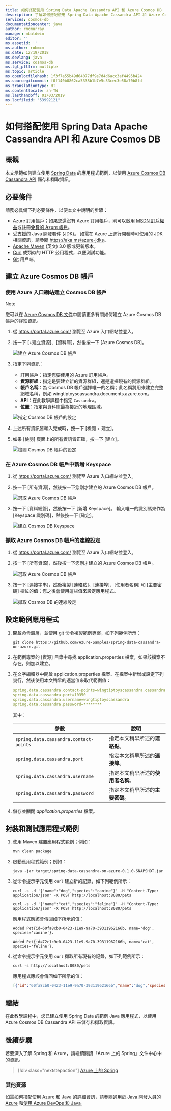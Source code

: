 ```yaml
---
title: 如何搭配使用 Spring Data Apache Cassandra API 和 Azure Cosmos DB
description: 了解如何搭配使用 Spring Data Apache Cassandra API 和 Azure Cosmos DB。
services: cosmos-db
documentationcenter: java
author: rmcmurray
manager: mbaldwin
editor: ''
ms.assetid: ''
ms.author: robmcm
ms.date: 12/19/2018
ms.devlang: java
ms.service: cosmos-db
ms.tgt_pltfrm: multiple
ms.topic: article
ms.openlocfilehash: 1f3f7a55b49d64077df9e7d4d6acc3af4495b424
ms.sourcegitcommit: f0f140b0862ca5338b1b7e5c33cec3e58a70b8fd
ms.translationtype: HT
ms.contentlocale: zh-TW
ms.lasthandoff: 01/03/2019
ms.locfileid: "53992121"
---
```

# <a name="how-to-use-spring-data-apache-cassandra-api-with-azure-cosmos-db"></a>如何搭配使用 Spring Data Apache Cassandra API 和 Azure Cosmos DB

## <a name="overview"></a>概觀

本文示範如何建立使用 [Spring Data] 的應用程式範例，以使用 [Azure Cosmos DB Cassandra API](/azure/cosmos-db/cassandra-introduction) 儲存和擷取資訊。

## <a name="prerequisites"></a>必要條件

請務必具備下列必要條件，以便本文中說明的步驟：

* Azure 訂用帳戶；如果您還沒有 Azure 訂用帳戶，則可以啟用 [MSDN 訂戶權益]或註冊[免費的 Azure 帳戶]。
* 受支援的 Java 開發套件 (JDK)。 如需在 Azure 上進行開發時可使用的 JDK 相關資訊，請參閱 <https://aka.ms/azure-jdks>。
* [Apache Maven](http://maven.apache.org/) \(英文\) 3.0 版或更新版本。
* [Curl](https://curl.haxx.se/) 或類似的 HTTP 公用程式，以便測試功能。
* [Git](https://git-scm.com/downloads) 用戶端。

## <a name="create-an-azure-cosmos-db-account"></a>建立 Azure Cosmos DB 帳戶

### <a name="create-a-cosmos-db-account-using-the-azure-portal"></a>使用 Azure 入口網站建立 Cosmos DB 帳戶

> [!NOTE]
> 
> 您可以在 [Azure Cosmos DB 文件](/azure/cosmos-db/)中閱讀更多有關如何建立 Azure Cosmos DB 帳戶的詳細資訊。

1. 從 <https://portal.azure.com/> 瀏覽至 Azure 入口網站並登入。

1. 按一下 [+建立資源]、[資料庫]，然後按一下 [Azure Cosmos DB]。

   ![建立 Azure Cosmos DB 帳戶][COSMOSDB01]

1. 指定下列資訊：

   - 訂用帳戶：指定您要使用的 Azure 訂用帳戶。
   - **資源群組**：指定是要建立新的資源群組，還是選擇現有的資源群組。
   - **帳戶名稱**：為 Cosmos DB 帳戶選擇唯一的名稱；此名稱將用來建立完整網域名稱，例如 wingtiptoyscassandra.documents.azure.com。
   - **API**：在此教學課程中指定 `Cassandra`。
   - **位置**：指定與資料庫最為接近的地理區域。

   ![指定 Cosmos DB 帳戶的設定][COSMOSDB02]
   
1. 上述所有資訊皆輸入完成時，按一下 [檢閱 + 建立]。

1. 如果 [檢閱] 頁面上的所有資訊皆正確，按一下 [建立]。

   ![檢閱 Cosmos DB 帳戶的設定][COSMOSDB03]

### <a name="add-a-keyspace-to-your-azure-cosmos-db-account"></a>在 Azure Cosmos DB 帳戶中新增 Keyspace

1. 從 <https://portal.azure.com/> 瀏覽至 Azure 入口網站並登入。

1. 按一下 [所有資源]，然後按一下您剛才建立的 Azure Cosmos DB 帳戶。

   ![選取 Azure Cosmos DB 帳戶][COSMOSDB04]

1. 按一下 [資料總管]，然後按一下 [新增 Keyspace]。 輸入唯一的識別碼來作為 [Keyspace 識別碼]，然後按一下 [確定]。

   ![建立 Cosmos DB Keyspace][COSMOSDB05]

### <a name="retrieve-the-connection-settings-for-your-azure-cosmos-db-account"></a>擷取 Azure Cosmos DB 帳戶的連線設定

1. 從 <https://portal.azure.com/> 瀏覽至 Azure 入口網站並登入。

1. 按一下 [所有資源]，然後按一下您剛才建立的 Azure Cosmos DB 帳戶。

   ![選取 Azure Cosmos DB 帳戶][COSMOSDB04]

1. 按一下 [連接字串]，然後複製 [連絡點]、[連接埠]、[使用者名稱] 和 [主要密碼] 欄位的值；您之後會使用這些值來設定應用程式。

   ![擷取 Cosmos DB 的連線設定][COSMOSDB05]

## <a name="configure-the-sample-application"></a>設定範例應用程式

1. 開啟命令殼層，並使用 git 命令複製範例專案，如下列範例所示：

   ```shell
   git clone https://github.com/Azure-Samples/spring-data-cassandra-on-azure.git
   ```

1. 在範例專案的 [資源] 目錄中尋找 application.properties 檔案，如果該檔案不存在，則加以建立。

1. 在文字編輯器中開啟 application.properties 檔案、在檔案中新增或設定下列幾行，然後使用本文稍早的適當值來取代範例值：

   ```yaml
   spring.data.cassandra.contact-points=wingtiptoyscassandra.cassandra.cosmosdb.azure.com
   spring.data.cassandra.port=10350
   spring.data.cassandra.username=wingtiptoyscassandra
   spring.data.cassandra.password=********
   ```
   其中：

   | 參數 | 說明 |
   |---|---|
   | `spring.data.cassandra.contact-points` | 指定本文稍早所述的**連絡點**。 |
   | `spring.data.cassandra.port` | 指定本文稍早所述的**連接埠**。 |
   | `spring.data.cassandra.username` | 指定本文稍早所述的**使用者名稱**。 |
   | `spring.data.cassandra.password` | 指定本文稍早所述的**主要密碼**。 |

1. 儲存並關閉 *application.properties* 檔案。

## <a name="package-and-test-the-sample-application"></a>封裝和測試應用程式範例 

1. 使用 Maven 建置應用程式範例；例如：

   ```shell
   mvn clean package
   ```

1. 啟動應用程式範例；例如：

   ```shell
   java -jar target/spring-data-cassandra-on-azure-0.1.0-SNAPSHOT.jar
   ```

1. 從命令提示字元使用 `curl` 建立新的記錄，如下列範例所示：

   ```shell
   curl -s -d '{"name":"dog","species":"canine"}' -H "Content-Type: application/json" -X POST http://localhost:8080/pets

   curl -s -d '{"name":"cat","species":"feline"}' -H "Content-Type: application/json" -X POST http://localhost:8080/pets
   ```

   應用程式應該會傳回如下所示的值：

   ```shell
   Added Pet{id=60fa8cb0-0423-11e9-9a70-39311962166b, name='dog', species='canine'}.

   Added Pet{id=72c1c9e0-0423-11e9-9a70-39311962166b, name='cat', species='feline'}.
   ```

1. 從命令提示字元使用 `curl` 擷取所有現有的記錄，如下列範例所示：

   ```shell
   curl -s http://localhost:8080/pets
   ```
    
   應用程式應該會傳回如下所示的值：

   ```json
   [{"id":"60fa8cb0-0423-11e9-9a70-39311962166b","name":"dog","species":"canine"},{"id":"72c1c9e0-0423-11e9-9a70-39311962166b","name":"cat","species":"feline"}]
   ```

## <a name="summary"></a>總結

在此教學課程中，您已建立使用 Spring Data 的範例 Java 應用程式，以使用 Azure Cosmos DB Cassandra API 來儲存和擷取資訊。

## <a name="next-steps"></a>後續步驟

若要深入了解 Spring 和 Azure，請繼續閱讀「Azure 上的 Spring」文件中心中的資訊。

> [!div class="nextstepaction"]
> [Azure 上的 Spring](/java/azure/spring-framework)

### <a name="additional-resources"></a>其他資源

如需如何搭配使用 Azure 和 Java 的詳細資訊，請參閱[適用於 Java 開發人員的 Azure] 和[使用 Azure DevOps 和 Java]。

<!-- URL List -->

[適用於 Java 開發人員的 Azure]: /java/azure/
[免費的 Azure 帳戶]: https://azure.microsoft.com/pricing/free-trial/
[使用 Azure DevOps 和 Java]: /azure/devops/
[MSDN 訂戶權益]: https://azure.microsoft.com/pricing/member-offers/msdn-benefits-details/
[Spring Boot]: http://projects.spring.io/spring-boot/
[Spring Data]: https://spring.io/projects/spring-data
[Spring Initializr]: https://start.spring.io/
[Spring Framework]: https://spring.io/

<!-- IMG List -->

[COSMOSDB01]: media/configure-spring-data-apache-cassandra-with-cosmos-db/create-cosmos-db-01.png
[COSMOSDB02]: media/configure-spring-data-apache-cassandra-with-cosmos-db/create-cosmos-db-02.png
[COSMOSDB03]: media/configure-spring-data-apache-cassandra-with-cosmos-db/create-cosmos-db-03.png
[COSMOSDB04]: media/configure-spring-data-apache-cassandra-with-cosmos-db/create-cosmos-db-04.png
[COSMOSDB05]: media/configure-spring-data-apache-cassandra-with-cosmos-db/create-cosmos-db-05.png
